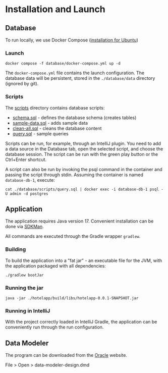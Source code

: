 # Installation and Launch

## Database
To run locally, we use Docker Compose ([installation for Ubuntu](https://docs.docker.com/engine/install/ubuntu/))

### Launch
```shell
docker compose -f database/docker-compose.yml up -d
```

The `docker-compose.yml` file contains the launch configuration. The database data will be persistent, stored in the `./database/data` directory (ignored by git).

### Scripts

The [scripts](./database/scripts) directory contains database scripts:
* [schema.sql](./database/scripts/schema.sql) - defines the database schema (creates tables)
* [sample-data.sql](./database/scripts/sample-data.sql) - adds sample data
* [clean-all.sql](./database/scripts/clean-all.sql) - cleans the database content
* [query.sql](./database/scripts/query.sql) - sample queries

Scripts can be run, for example, through an IntelliJ plugin. You need to add a data source in the Database tab, open the selected script, and choose the database session. The script can be run with the green play button or the Ctrl+Enter shortcut.

A script can also be run by invoking the psql command in the container and passing the script through stdin. Assuming the container is named `database-db-1`, execute:

```shell
cat ./database/scripts/query.sql | docker exec -i database-db-1 psql -U admin -d postgres
```

## Application
The application requires Java version 17. Convenient installation can be done via [SDKMan](https://sdkman.io/).

All commands are executed through the Gradle wrapper `gradlew`.

### Building
To build the application into a "fat jar" - an executable file for the JVM, with the application packaged with all dependencies:

```shell
./gradlew bootJar
```

### Running the jar
```shell
java -jar ./hotelapp/build/libs/hotelapp-0.0.1-SNAPSHOT.jar
```

### Running in IntelliJ
With the project correctly loaded in IntelliJ Gradle, the application can be conveniently run through the run configuration.

## Data Modeler
The program can be downloaded from the [Oracle](https://www.oracle.com/database/sqldeveloper/technologies/sql-data-modeler/download/) website.

File > Open > data-modeler-design.dmd